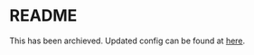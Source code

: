 # README
This has been archieved. Updated config can be found at [here](https://github.com/SoumavaSeal/dotfiles/tree/master/.config/nvim).
